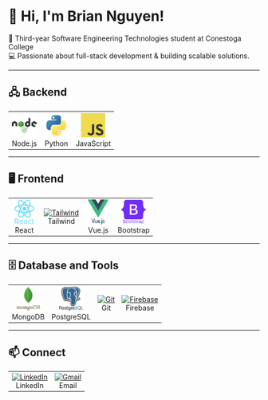 # 👋 **Hi, I'm Brian Nguyen!**  
🚀 Third-year Software Engineering Technologies student at Conestoga College  
💻 Passionate about full-stack development & building scalable solutions.

---

## 🖧 **Backend**  
<table>
  <tr>
    <td align="center">
      <a href="https://nodejs.org" target="_blank">
        <img src="https://raw.githubusercontent.com/devicons/devicon/master/icons/nodejs/nodejs-original-wordmark.svg" alt="Node.js" width="50"/>
      </a>
      <br>Node.js
    </td>
    <td align="center">
      <a href="https://www.python.org/" target="_blank">
        <img src="https://raw.githubusercontent.com/devicons/devicon/master/icons/python/python-original.svg" alt="Python" width="50"/>
      </a>
      <br>Python
    </td>
    <td align="center">
      <a href="https://developer.mozilla.org/en-US/docs/Web/JavaScript" target="_blank">
        <img src="https://raw.githubusercontent.com/devicons/devicon/master/icons/javascript/javascript-original.svg" alt="JavaScript" width="50"/>
      </a>
      <br>JavaScript
    </td>
  </tr>
</table>

---

## 🖥️ **Frontend**  
<table>
  <tr>
    <td align="center">
      <a href="https://reactjs.org/" target="_blank">
        <img src="https://raw.githubusercontent.com/devicons/devicon/master/icons/react/react-original-wordmark.svg" alt="React" width="50"/>
      </a>
      <br>React
    </td>
    <td align="center">
      <a href="https://tailwindcss.com/" target="_blank">
        <img src="https://www.vectorlogo.zone/logos/tailwindcss/tailwindcss-icon.svg" alt="Tailwind" width="50"/>
      </a>
      <br>Tailwind
    </td>
    <td align="center">
      <a href="https://vuejs.org/" target="_blank">
        <img src="https://raw.githubusercontent.com/devicons/devicon/master/icons/vuejs/vuejs-original-wordmark.svg" alt="Vue.js" width="50"/>
      </a>
      <br>Vue.js
    </td>
    <td align="center">
      <a href="https://getbootstrap.com" target="_blank">
        <img src="https://raw.githubusercontent.com/devicons/devicon/master/icons/bootstrap/bootstrap-plain-wordmark.svg" alt="Bootstrap" width="50"/>
      </a>
      <br>Bootstrap
    </td>
  </tr>
</table>

---

## 🗄️ **Database and Tools**  
<table>
  <tr>
    <td align="center">
      <a href="https://www.mongodb.com/" target="_blank">
        <img src="https://raw.githubusercontent.com/devicons/devicon/master/icons/mongodb/mongodb-original-wordmark.svg" alt="MongoDB" width="50"/>
      </a>
      <br>MongoDB
    </td>
    <td align="center">
      <a href="https://www.postgresql.org" target="_blank">
        <img src="https://raw.githubusercontent.com/devicons/devicon/master/icons/postgresql/postgresql-original-wordmark.svg" alt="PostgreSQL" width="50"/>
      </a>
      <br>PostgreSQL
    </td>
    <td align="center">
      <a href="https://git-scm.com/" target="_blank">
        <img src="https://www.vectorlogo.zone/logos/git-scm/git-scm-icon.svg" alt="Git" width="50"/>
      </a>
      <br>Git
    </td>
    <td align="center">
      <a href="https://firebase.google.com/" target="_blank">
        <img src="https://www.vectorlogo.zone/logos/firebase/firebase-icon.svg" alt="Firebase" width="50"/>
      </a>
      <br>Firebase
    </td>
  </tr>
</table>

---

## 📫 **Connect**  
<table>
  <tr>
    <td align="center">
      <a href="https://linkedin.com/in/brian-pnguyen" target="_blank">
        <img src="https://raw.githubusercontent.com/rahuldkjain/github-profile-readme-generator/master/src/images/icons/Social/linked-in-alt.svg" alt="LinkedIn" width="50"/>
      </a>
      <br>LinkedIn
    </td>
    <td align="center">
      <a href="mailto:nguyennbrian123@gmail.com" target="_blank">
        <img src="https://raw.githubusercontent.com/gauravghongde/social-icons/master/SVG/Color/Gmail.svg" alt="Gmail" width="50"/>
      </a>
      <br>Email
    </td>
  </tr>
</table>
